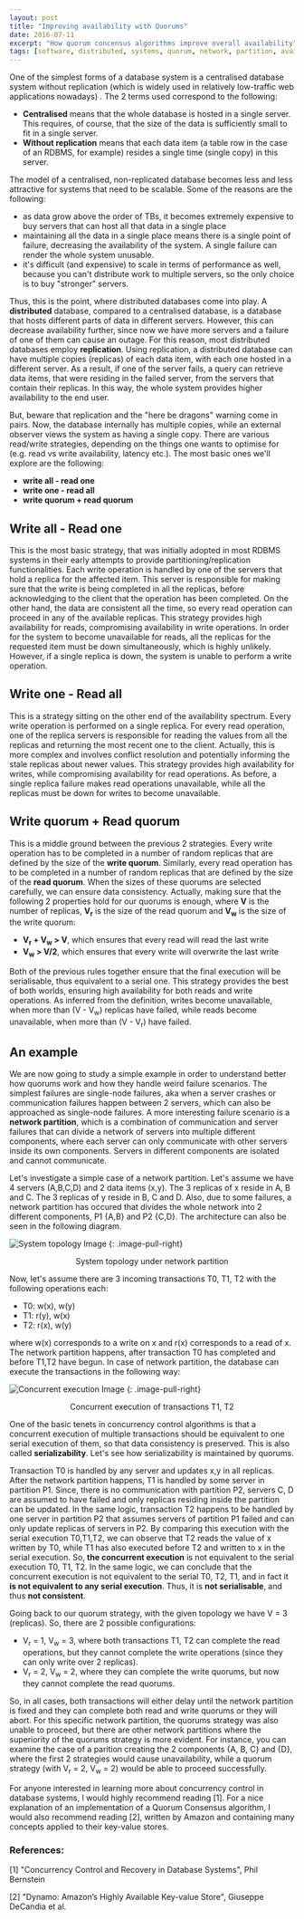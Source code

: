 ```yaml
---
layout: post
title: "Improving availability with Quorums"
date: 2016-07-11
excerpt: "How quorum concensus algorithms improve overall availability"
tags: [software, distributed, systems, quorum, network, partition, availability]
---
```

One of the simplest forms of a database system is a centralised database system without replication (which is widely used in relatively low-traffic web applications nowadays) . The 2 terms used correspond to the following:
* **Centralised** means that the whole database is hosted in a single server. This requires, of course, that the size of the data is sufficiently small to fit in a single server.
* **Without replication** means that each data item (a table row in the case of an RDBMS, for example) resides a single time (single copy) in this server.

The model of a centralised, non-replicated database becomes less and less attractive for systems that need to be scalable. Some of the reasons are the following:
* as data grow above the order of TBs, it becomes extremely expensive to buy servers that can host all that data in a single place
* maintaining all the data in a single place means there is a single point of failure, decreasing the availability of the system. A single failure can render the whole system unusable.
* it's difficult (and expensive) to scale in terms of performance as well, because you can't distribute work to multiple servers, so the only choice is to buy "stronger" servers.

Thus, this is the point, where distributed databases come into play. A **distributed** database, compared to a centralised database, is a database that hosts different parts of data in different servers. However, this can decrease availability further, since now we have more servers and a failure of one of them can cause an outage. For this reason, most distributed databases employ **replication**. Using replication, a distributed database can have multiple copies (replicas) of each data item, with each one hosted in a different server. As a result, if one of the server fails, a query can retrieve data items, that were residing in the failed server, from the servers that contain their replicas. In this way, the whole system provides higher availability to the end user.

But, beware that replication and the "here be dragons" warning come in pairs. Now, the database internally has multiple copies, while an external observer views the system as having a single copy. There are various read/write strategies, depending on the things one wants to optimise for (e.g. read vs write availability, latency etc.). The most basic ones we'll explore are the following:
* **write all - read one**
* **write one - read all**
* **write quorum + read quorum**

## Write all - Read one

This is the most basic strategy, that was initially adopted in most RDBMS systems in their early attempts to provide partitioning/replication functionalities. Each write operation is handled by one of the servers that hold a replica for the affected item. This server is responsible for making sure that the write is being completed in all the replicas, before acknowledging to the client that the operation has been completed. On the other hand, the data are consistent all the time, so every read operation can proceed in any of the available replicas. This strategy provides high availability for reads, compromising availability in write operations. In order for the system to become unavailable for reads, all the replicas for the requested item must be down simultaneously, which is highly unlikely. However, if a single replica is down, the system is unable to perform a write operation.

## Write one - Read all

This is a strategy sitting on the other end of the availability spectrum. Every write operation is performed on a single replica. For every read operation, one of the replica servers is responsible for reading the values from all the replicas and returning the most recent one to the client. Actually, this is more complex and involves conflict resolution and potentially informing the stale replicas about newer values. This strategy provides high availability for writes, while compromising availability for read operations. As before, a single replica failure makes read operations unavailable, while all the replicas must be down for writes to become unavailable.

## Write quorum + Read quorum

This is a middle ground between the previous 2 strategies. Every write operation has to be completed in a number of random replicas that are defined by the size of the **write quorum**. Similarly, every read operation has to be completed in a number of random replicas that are defined by the size of the **read quorum**. When the sizes of these quorums are selected carefully, we can ensure data consistency. Actually, making sure that the following 2 properties hold for our quorums is enough, where **V** is the number of replicas, **V<sub>r</sub>** is the size of the read quorum and **V<sub>w</sub>** is the size of the write quorum:
* **V<sub>r</sub> + V<sub>w</sub> > V**, which ensures that every read will read the last write
* **V<sub>w</sub> > V/2**, which ensures that every write will overwrite the last write

Both of the previous rules together ensure that the final execution will be serialisable, thus equivalent to a serial one. This strategy provides the best of both worlds, ensuring high availability for both reads and write operations. As inferred from the definition, writes become unavailable, when more than (V - V<sub>w</sub>) replicas have failed, while reads become unavailable, when more than (V - V<sub>r</sub>) have failed.

## An example

We are now going to study a simple example in order to understand better how quorums work and how they handle weird failure scenarios. The simplest failures are single-node failures, aka when a server crashes or communication failures happen between 2 servers, which can also be approached as single-node failures. A more interesting failure scenario is a **network partition**, which is a combination of communication and server failures that can divide a network of servers into multiple different components, where each server can only communicate with other servers inside its own components. Servers in different components are isolated and cannot communicate.

Let's investigate a simple case of a network partition. Let's assume we have 4 servers (A,B,C,D) and 2 data items (x,y). The 3 replicas of x reside in A, B and C. The 3 replicas of y reside in B, C and D. Also, due to some failures, a network partition has occured that divides the whole network into 2 different components, P1 {A,B} and P2 {C,D}. The architecture can also be seen in the following diagram.

![System topology Image](../assets/img/posts/quorum-example-a.png)
{: .image-pull-right}

<center>System topology under network partition</center>

Now, let's assume there are 3 incoming transactions T0, T1, T2 with the following operations each:
* T0: w(x), w(y)
* T1: r(y), w(x)
* T2: r(x), w(y)

where w(x) corresponds to a write on x and r(x) corresponds to a read of x. The network partition happens, after transaction T0 has completed and before T1,T2 have begun. In case of network partition, the database can execute the transactions in the following way:

![Concurrent execution Image](../assets/img/posts/quorum-example-b.png)
{: .image-pull-right}

<center>Concurrent execution of transactions T1, T2</center>

One of the basic tenets in concurrency control algorithms is that a concurrent execution of multiple transactions should be equivalent to one serial execution of them, so that data consistency is preserved. This is also called **serializability**. Let's see how serializability is maintained by quorums.

Transaction T0 is handled by any server and updates x,y in all replicas. After the network partition happens, T1 is handled by some server in partition P1. Since, there is no communication with partition P2, servers C, D are assumed to have failed and only replicas residing inside the partition can be updated. In the same logic, transaction T2 happens to be handled by one server in partition P2 that assumes servers of partition P1 failed and can only update replicas of servers in P2. By comparing this execution with the serial execution T0,T1,T2, we can observe that T2 reads the value of x written by T0, while T1 has also executed before T2 and written to x in the serial execution. So, **the concurrent execution** is not equivalent to the serial execution T0, T1, T2. In the same logic, we can conclude that the concurrent execution is not equivalent to the serial T0, T2, T1, and in fact it **is not equivalent to any serial execution**. Thus, it is **not serialisable**, and thus **not consistent**.

Going back to our quorum strategy, with the given topology we have V = 3 (replicas). So, there are 2 possible configurations:
* V<sub>r</sub> = 1, V<sub>w</sub> = 3, where both transactions T1, T2 can complete the read operations, but they cannot complete the write operations (since they can only write over 2 replicas).
* V<sub>r</sub> = 2, V<sub>w</sub> = 2, where they can complete the write quorums, but now they cannot complete the read quorums. 

So, in all cases, both transactions will either delay until the network partition is fixed and they can complete both read and write quorums or they will abort. For this specific network partition, the quorums strategy was also unable to proceed, but there are other network partitions where the superiority of the quorums strategy is more evident. For instance, you can examine the case of a parition creating the 2 components {A, B, C} and {D}, where the first 2 strategies would cause unavailability, while a quorum strategy (with V<sub>r</sub> = 2, V<sub>w</sub> = 2) would be able to proceed successfully.

For anyone interested in learning more about concurrency control in database systems, I would highly recommend reading [1]. For a nice explanation of an implementation of a Quorum Consensus algorithm, I would also recommend reading [2], written by Amazon and containing many concepts applied to their key-value stores.

### References:
[1] "Concurrency Control and Recovery in Database Systems", Phil Bernstein

[2] "Dynamo: Amazon’s Highly Available Key-value Store", Giuseppe DeCandia et al.